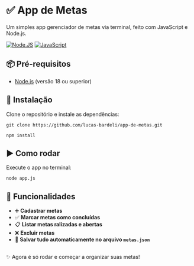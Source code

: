 # ✅ App de Metas
Um simples app gerenciador de metas via terminal, feito com JavaScript e Node.js.

[![Node.JS](https://img.shields.io/badge/Node.js-18.x-5D914F?logo=node.js)](#)
[![JavaScript](https://img.shields.io/badge/JavaScript-ES6-F7DF1E?logo=javascript)](#)

## 📦 Pré-requisitos

- [Node.js](https://nodejs.org/) (versão 18 ou superior)

## 🔧 Instalação

Clone o repositório e instale as dependências:
```
git clone https://github.com/lucas-bardeli/app-de-metas.git

npm install
````

## ▶️ Como rodar
Execute o app no terminal:
```
node app.js
```

## 📝 Funcionalidades
* ➕ **Cadastrar metas**
* ✅ **Marcar metas como concluídas**
* 📋 **Listar metas ralizadas e abertas**
* ❌ **Excluir metas**
* 💾 **Salvar tudo automaticamente no arquivo `metas.json`**

##
✨ Agora é só rodar e começar a organizar suas metas!
